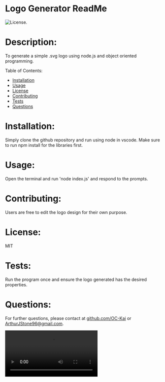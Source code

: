 # Logo Generator ReadMe

![License.](https://img.shields.io/badge/License-MIT-green)

# Description:
To generate a simple .svg logo using node.js and object oriented programming.

Table of Contents:
- [Installation](#installation)
- [Usage](#usage)
- [License](#license)
- [Contributing](#contributing)
- [Tests](#tests)
- [Questions](#questions)

# Installation:
Simply clone the github repository and run using node in vscode. Make sure to run npm install for the libraries first.

# Usage:
Open the terminal and run 'node index.js' and respond to the prompts.

# Contributing:
Users are free to edit the logo design for their own purpose.

# License:
MIT

# Tests:
Run the program once and ensure the logo generated has the desired properties.

# Questions:
For further questions, please contact at [github.com/OC-Kai](https://github.com/OC-Kai) or <a href = "mailto:ArthurJStone96@gmail.com">ArthurJStone96@gmail.com</a>.

![Demonstration](./demo/Logo%20Generator%20Demo.webm)